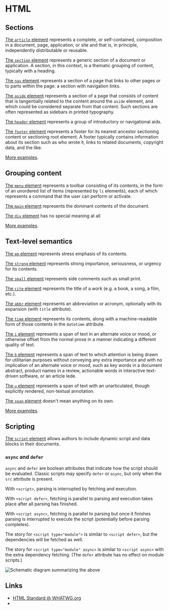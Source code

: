# HTML

## Sections

[The `article` element](https://html.spec.whatwg.org/#the-article-element) represents a complete, or self-contained, composition in a document, page, application, or site and that is, in principle, independently distributable or reusable.

[The `section` element](https://html.spec.whatwg.org/#the-section-element) represents a generic section of a document or application. A section, in this context, is a thematic grouping of content, typically with a heading.

[The `nav` element](https://html.spec.whatwg.org/#the-nav-element) represents a section of a page that links to other pages or to parts within the page: a section with navigation links.

[The `aside` element](https://html.spec.whatwg.org/#the-aside-element) represents a section of a page that consists of content that is tangentially related to the content around the `aside` element, and which could be considered separate from that content. Such sections are often represented as sidebars in printed typography.

[The `header` element](https://html.spec.whatwg.org/#the-header-element) represents a group of introductory or navigational aids.

[The `footer` element](https://html.spec.whatwg.org/#the-footer-element) represents a footer for its nearest ancestor sectioning content or sectioning root element. A footer typically contains information about its section such as who wrote it, links to related documents, copyright data, and the like.

[More examples](https://html.spec.whatwg.org/#usage-summary-2).

## Grouping content

[The `menu` element](https://html.spec.whatwg.org/#the-menu-element) represents a toolbar consisting of its contents, in the form of an unordered list of items (represented by `li` elements), each of which represents a command that the user can perform or activate.

[The `main` element](https://html.spec.whatwg.org/#the-main-element) represents the dominant contents of the document.

[The `div` element](https://html.spec.whatwg.org/#the-div-element) has no special meaning at all

[More examples](https://html.spec.whatwg.org/#usage-summary).

## Text-level semantics

[The `em` element](https://html.spec.whatwg.org/#the-em-element) represents stress emphasis of its contents.

[The `strong` element](https://html.spec.whatwg.org/#the-strong-element) represents strong importance, seriousness, or urgency for its contents.

[The `small` element](https://html.spec.whatwg.org/#the-small-element) represents side comments such as small print.

[The `cite` element](https://html.spec.whatwg.org/#the-cite-element) represents the title of a work (e.g. a book, a song, a film, etc.).

[The `abbr` element](https://html.spec.whatwg.org/#the-abbr-element) represents an abbreviation or acronym, optionally with its expansion (with `title` attribute).

[The `time` element](https://html.spec.whatwg.org/#the-time-element) represents its contents, along with a machine-readable form of those contents in the `datetime` attribute.

[The `i` element](https://html.spec.whatwg.org/#the-i-element) represents a span of text in an alternate voice or mood, or otherwise offset from the normal prose in a manner indicating a different quality of text.

[The `b` element](https://html.spec.whatwg.org/#the-b-element) represents a span of text to which attention is being drawn for utilitarian purposes without conveying any extra importance and with no implication of an alternate voice or mood, such as key words in a document abstract, product names in a review, actionable words in interactive text-driven software, or an article lede.

[The `u` element](https://html.spec.whatwg.org/#the-u-element) represents a span of text with an unarticulated, though explicitly rendered, non-textual annotation.

[The `span` element](https://html.spec.whatwg.org/#the-span-element) doesn't mean anything on its own.

[More examples](https://html.spec.whatwg.org/#usage-summary).

## Scripting

[The `script` element](https://html.spec.whatwg.org/#the-script-element) allows authors to include dynamic script and data blocks in their documents.

### `async` and `defer`

`async` and `defer` are boolean attributes that indicate how the script should be evaluated. Classic scripts may specify `defer` or `async`, but only when the `src` attribute is present.

With `<script>`, parsing is interrupted by fetching and execution.

With `<script defer>`, fetching is parallel to parsing and execution takes place after all parsing has finished.

With `<script async>`, fetching is parallel to parsing but once it finishes parsing is interrupted to execute the script (potentially before parsing completes).

The story for `<script type="module">` is similar to `<script defer>`, but the dependencies will be fetched as well.

The story for `<script type="module" async>` is similar to `<script async>` with the extra dependency fetching. (The `defer` attribute has no effect on module scripts.)

![Schematic diagram summarizing the above](https://html.spec.whatwg.org/images/asyncdefer.svg)

## Links

* [HTML Standard @ WHATWG.org](https://html.spec.whatwg.org)
* [<script>: The Script element @ MDN](https://developer.mozilla.org/en-US/docs/Web/HTML/Element/script)
